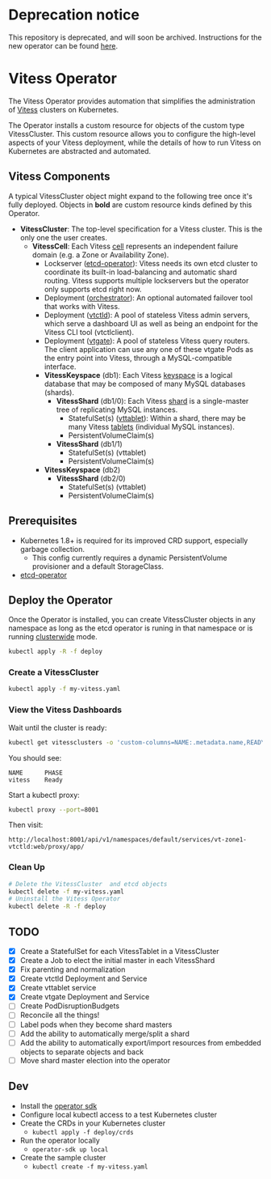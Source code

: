 # Deprecation notice

This repository is deprecated, and will soon be archived.
Instructions for the new operator can be found [here](https://vitess.io/docs/get-started/operator/).

# Vitess Operator

The Vitess Operator provides automation that simplifies the administration
of [Vitess](https://vitess.io) clusters on Kubernetes.

The Operator installs a custom resource for objects of the custom type
VitessCluster.
This custom resource allows you to configure the high-level aspects of
your Vitess deployment, while the details of how to run Vitess on Kubernetes
are abstracted and automated.

## Vitess Components

A typical VitessCluster object might expand to the following tree once it's
fully deployed.
Objects in **bold** are custom resource kinds defined by this Operator.

* **VitessCluster**: The top-level specification for a Vitess cluster.
  This is the only one the user creates.
  * **VitessCell**: Each Vitess [cell](https://vitess.io/overview/concepts/#cell-data-center)
    represents an independent failure domain (e.g. a Zone or Availability Zone).
    * Lockserver ([etcd-operator](https://github.com/coreos/etcd-operator)):
      Vitess needs its own etcd cluster to coordinate its built-in load-balancing
      and automatic shard routing. Vitess supports multiple lockservers but the operator
      only supports etcd right now.
    * Deployment ([orchestrator](https://github.com/github/orchestrator)):
      An optional automated failover tool that works with Vitess.
    * Deployment ([vtctld](https://vitess.io/overview/#vtctld)):
      A pool of stateless Vitess admin servers, which serve a dashboard UI as well
      as being an endpoint for the Vitess CLI tool (vtctlclient).
    * Deployment ([vtgate](https://vitess.io/overview/#vtgate)):
      A pool of stateless Vitess query routers.
      The client application can use any one of these vtgate Pods as the entry
      point into Vitess, through a MySQL-compatible interface.
    * **VitessKeyspace** (db1): Each Vitess [keyspace](https://vitess.io/overview/concepts/#keyspace)
      is a logical database that may be composed of many MySQL databases (shards).
      * **VitessShard** (db1/0): Each Vitess [shard](https://vitess.io/overview/concepts/#shard)
      is a single-master tree of replicating MySQL instances.
        * StatefulSet(s) ([vttablet](https://vitess.io/overview/#vttablet)): Within a shard, there may be many Vitess [tablets](https://vitess.io/overview/concepts/#tablet)
          (individual MySQL instances).
        * PersistentVolumeClaim(s)
      * **VitessShard** (db1/1)
        * StatefulSet(s) (vttablet)
        * PersistentVolumeClaim(s)
    * **VitessKeyspace** (db2)
      * **VitessShard** (db2/0)
        * StatefulSet(s) (vttablet)
        * PersistentVolumeClaim(s)

## Prerequisites

* Kubernetes 1.8+ is required for its improved CRD support, especially garbage
  collection.
  * This config currently requires a dynamic PersistentVolume provisioner and a
    default StorageClass.
* [etcd-operator](https://github.com/coreos/etcd-operator)

## Deploy the Operator

Once the Operator is installed, you can create VitessCluster
objects in any namespace as long as the etcd operator is runing
in that namespace or is running [clusterwide](https://github.com/coreos/etcd-operator/blob/master/doc/user/clusterwide.md) mode.

```sh
kubectl apply -R -f deploy
```

### Create a VitessCluster

```sh
kubectl apply -f my-vitess.yaml
```

### View the Vitess Dashboards

Wait until the cluster is ready:

```sh
kubectl get vitessclusters -o 'custom-columns=NAME:.metadata.name,READY:.status.phase'
```

You should see:

```console
NAME      PHASE
vitess    Ready
```

Start a kubectl proxy:

```sh
kubectl proxy --port=8001
```

Then visit:

```
http://localhost:8001/api/v1/namespaces/default/services/vt-zone1-vtctld:web/proxy/app/
```

### Clean Up

```sh
# Delete the VitessCluster  and etcd objects
kubectl delete -f my-vitess.yaml
# Uninstall the Vitess Operator
kubectl delete -R -f deploy
```

## TODO

- [x] Create a StatefulSet for each VitessTablet in a VitessCluster
- [x] Create a Job to elect the initial master in each VitessShard
- [X] Fix parenting and normalization
- [x] Create vtctld Deployment and Service
- [X] Create vttablet service
- [X] Create vtgate Deployment and Service
- [ ] Create PodDisruptionBudgets
- [ ] Reconcile all the things!
- [ ] Label pods when they become shard masters
- [ ] Add the ability to automatically merge/split a shard
- [ ] Add the ability to automatically export/import resources from embedded objects to separate objects and back
- [ ] Move shard master election into the operator

## Dev

- Install the [operator sdk](https://github.com/operator-framework/operator-sdk)
- Configure local kubectl access to a test Kubernetes cluster
- Create the CRDs in your Kubernetes cluster
    - `kubectl apply -f deploy/crds`
- Run the operator locally
    - `operator-sdk up local`
- Create the sample cluster
    - `kubectl create -f my-vitess.yaml`
